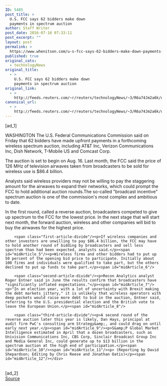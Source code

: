 ```yaml
---
ID: 5485
post_title: >
  U.S. FCC says 62 bidders make down
  payments in spectrum auction
author: Staff Writer
post_date: 2016-07-16 07:33:11
post_excerpt: ""
layout: post
permalink: >
  https://www.whenitson.com/u-s-fcc-says-62-bidders-make-down-payments-in-spectrum-auction/
published: true
original_cats:
  - technologyNews
original_title:
  - >
    U.S. FCC says 62 bidders make down
    payments in spectrum auction
original_link:
  - >
    http://feeds.reuters.com/~r/reuters/technologyNews/~3/R6a74Jm2a6k/us-fcc-auction-idUSKCN0ZV2C3
canonical_url:
  - >
    http://feeds.reuters.com/~r/reuters/technologyNews/~3/R6a74Jm2a6k/us-fcc-auction-idUSKCN0ZV2C3
---
```

 [ad_1]
<br><div id="articleText">
<span id="midArticle_start"/>

<span id="midArticle_0"/><span class="focusParagraph" readability="8"><p><span class="articleLocation">WASHINGTON</span> The U.S. Federal Communications Commission said on Friday that 62 bidders have made upfront payments in a forthcoming wireless spectrum auction, including AT&amp;T Inc, Verizon Communications Inc, Dish Network, T-Mobile US and Comcast Corp.</p></span><span id="midArticle_1"/><p>The auction is set to begin on Aug. 16. Last month, the FCC said the price of 126 MHz of television airwaves taken from broadcasters to be sold for wireless use is $86.4 billion.</p><span id="midArticle_2"/><p>Analysts said wireless providers may not be willing to pay the staggering amount for the airwaves to expand their networks, which could prompt the FCC to hold additional auction rounds.The so-called "broadcast incentive" spectrum auction is one of the commission's most complex and ambitious to date.</p><span id="midArticle_3"/><p>In the first round, called a reverse auction, broadcasters competed to give up spectrum to the FCC for the lowest price. In the next stage that will start next month, the forward auction, wireless and other companies will bid to buy the airwaves for the highest price.</p><span id="midArticle_4"/>
        
        <span class="first-article-divide"/><p>If wireless companies and other investors are unwilling to pay $86.4 billion, the FCC may have to hold another round of bidding by broadcasters and sell less spectrum than had been expected, analysts said.</p><span id="midArticle_5"/><p>Wireless firms and other bidders had to put up 50 percent of the opening bid price to participate. Initially about 100 firms and individuals were qualified to take part, but the others declined to put up funds to take part.</p><span id="midArticle_6"/>
        
        <span class="second-article-divide"/><p>Recon Analytics analyst Roger Entner said in June the results confirm that broadcasters have "significantly inflated expectations."</p><span id="midArticle_7"/><p>"In an election year, with a lot of uncertainty with Brexit making the debt markets jittery," it is unlikely that wireless operators with deep pockets would raise more debt to bid in the auction, Entner said, referring to the U.S. presidential election and the British vote to leave the European Union.</p><span id="midArticle_8"/>
        
        <span class="third-article-divide"/><p>A second round of the reverse auction later this year is likely, Dan Hays, principal at audit firm PwC's consulting arm Strategy&amp;, and could drag on until early next year.</p><span id="midArticle_9"/><p>S&amp;P Global Market Intelligence estimated in April that a dozen broadcasters, such as Univision Communications Inc, CBS Corp, Sinclair Broadcast Group Inc and Media General Inc, could generate up to $13 billion in the spectrum auction at the high end of participation.</p><span id="midArticle_10"/><span id="midArticle_11"/><p> (Reporting by David Shepardson; Editing by Chris Reese and Jonathan Oatis)</p><span id="midArticle_12"/></div>
<br>[ad_2]
<br><a href="http://feeds.reuters.com/~r/reuters/technologyNews/~3/R6a74Jm2a6k/us-fcc-auction-idUSKCN0ZV2C3">Source </a>